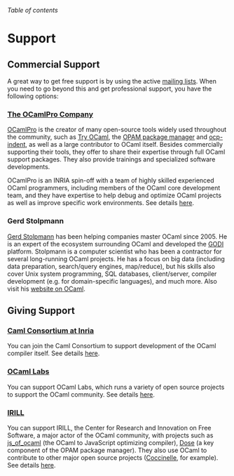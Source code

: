 <!-- ((! set title Support !)) ((! set community !)) -->

*Table of contents*

# Support

## Commercial Support
A great way to get free support is by using the active [mailing
lists](mailing_lists.html). When you need to go beyond this and get
professional support, you have the following options:

### [The OCamlPro Company](http://www.ocamlpro.com/)

[OCamlPro](http://www.ocamlpro.com/) is the creator of many open-source tools
widely used throughout the community, such as
[Try OCaml](http://try.ocamlpro.com/), the
[OPAM package manager](http://opam.ocamlpro.com/) and
[ocp-indent](http://www.typerex.org/ocp-indent.html), as well as a
large contributor
to OCaml itself. Besides commercially supporting their tools, they offer to
share their expertise through
full OCaml support packages.
They also provide trainings and specialized software developments.

OCamlPro is an INRIA spin-off with a team of highly skilled experienced OCaml
programmers, including members of the OCaml core development team, and they have
expertise to help debug and optimize OCaml projects as well as improve specific
work environments. See details [here](http://www.ocamlpro.com/).

### Gerd Stolpmann
[Gerd Stolpmann](http://www.gerd-stolpmann.de/buero/work_ocaml_search.html.en)
has been helping companies master OCaml since 2005. He is
an expert of the ecosystem surrounding OCaml and developed the
[GODI](http://godi.camlcity.org/godi/) platform. Stolpmann is a computer
scientist who has been a contractor for several long-running OCaml
projects. He has a focus on big data (including data preparation,
search/query engines, map/reduce), but his skills also cover Unix system
programming, SQL databases, client/server, compiler development (e.g.
for domain-specific languages), and much more. Also visit his [website
on OCaml](http://camlcity.org).

## Giving Support

### [Caml Consortium at Inria](/consortium/)
You can join the Caml Consortium to support development of the OCaml
compiler itself. See details [here](/consortium/).

### [OCaml Labs](/ocamllabs/)
You can support OCaml Labs, which runs a variety of open source
projects to support the OCaml community. See details
[here](/ocamllabs/).

### [IRILL](http://www.irill.org/)
You can support IRILL, the Center
for Research and Innovation on Free Software, a major actor of the
OCaml community, with projects such as
[js_of_ocaml](http://ocsigen.org/js_of_ocaml/) (the
OCaml to JavaScript optimizing compiler),
[Dose](https://gforge.inria.fr/projects/dose/) (a key component of the
OPAM package manager). They also use OCaml
to contribute to other major open source projects
([Coccinelle](http://coccinelle.lip6.fr/), for example). 
See details [here](http://www.irill.org/).
